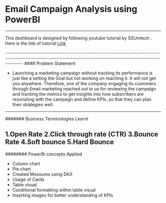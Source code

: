 # Email Campaign Analysis using PowerBI
-------------------------------------------------------------------------------------------------------------------------------------------------------------------------

This dashboard is designed by following youtube tutorial by SSUnitech . Here is the link of tutorial [Link](https://www.youtube.com/watch?v=ayYMzlkkHZw&list=PLNRxk1s77zfjBng6EFeEQKVJ7DkqTc4ze&index=9)

--------------------------------------------------------------------------------------------------------------------------------------------------------------------- #### Problem Statement

* Launching a marketing campaign without tracking its performance is just like a setting the Goal but not working on reaching it. It will not get you anywhere. Therefore, one of the company engaging its customers through Email marketing reached out to us for reviewing the campaign and tracking the metrics to get insights into how subscribers are resonating with the campaign and define KPIs ,so that they can plan their strategies well.
-------------------------------------------------------------------------------------------------------------------------------------------------------------------------
####### Business Terminologies Learnt

1.Open Rate
2.Click through rate (CTR)
3.Bounce Rate
4.Soft bounce
5.Hard Bounce
-------------------------------------------------------------------------------------------------------------------------------------------------------------------------
######## PowerBi concepts Applied


* Column chart
* Pie chart
* Created Measures using DAX
* Usage of Cards 
* Table visual
* Conditional formatting within table visual
* Inserting images for better understanding of KPIs
